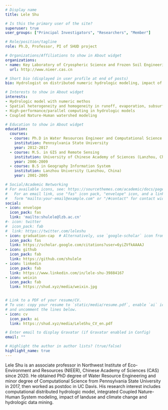 ```yaml
---
# Display name
title: Lele Shu

# Is this the primary user of the site?
superuser: true
user_groups: ["Principal Investigators", "Researchers", "Member"]

# Role/position/tagline
role: Ph.D, Professor, PI of SHUD project

# Organizations/Affiliations to show in About widget
organizations:
- name: Key Laboratory of Cryospheric Science and Frozen Soil Engineering, Northwest Institute of Eco-Environment and Resources, Chinese Academy of Sciences
  url: http://www.nieer.cas.cn

# Short bio (displayed in user profile at end of posts)
bio: Hydrologist on distributed numeric hydrologic modeling, impact of landuse and climate change, Coupled Nature-Human-System and hydrologic data mining.

# Interests to show in About widget
interests:
- Hydrologic model with numeric methos
- Spatial heterogeneity and homogeneity in runoff, evaporation, subsurface fluxes and in their sensitivity to their controls
- High-performance/parallel computing in hydrologic models
- Coupled Nature-Human watershed modeling

# Education to show in About widget
education:
  courses:
  - course: Ph.D in Water Resources Engineer and Computational Science
    institution: Pennsylvania State University
    year: 2012-2017
  - course: M.S. in GIS and Remote Sensing
    institution: University of Chinese Academy of Sciences (Lanzhou, China)
    year: 2006-2009
  - course: B.S in Geography Information System
    institution: Lanzhou University (Lanzhou, China)
    year: 2001-2005

# Social/Academic Networking
# For available icons, see: https://sourcethemes.com/academic/docs/page-builder/#icons
#   For an email link, use "fas" icon pack, "envelope" icon, and a link in the
#   form "mailto:your-email@example.com" or "/#contact" for contact widget.
social:
- icon: envelope
  icon_pack: fas
  link: 'mailto:shulele@lzb.ac.cn'
#- icon: twitter
#  icon_pack: fab
#  link: https://twitter.com/leleshu
- icon: graduation-cap  # Alternatively, use `google-scholar` icon from `ai` icon pack
  icon_pack: fas
  link: https://scholar.google.com/citations?user=6yiZVfkAAAAJ
- icon: github
  icon_pack: fab
  link: https://github.com/shulele
- icon: linkedin
  icon_pack: fab
  link: https://www.linkedin.com/in/lele-shu-39884167
- icon: weixin
  icon_pack: fab
  link: https://shud.xyz/media/weixin.jpg


# Link to a PDF of your resume/CV.
# To use: copy your resume to `static/media/resume.pdf`, enable `ai` icons in `params.toml`,
# and uncomment the lines below.
- icon: cv
  icon_pack: ai
  link: https://shud.xyz/media/LeleShu_CV_en.pdf

# Enter email to display Gravatar (if Gravatar enabled in Config)
email: ""

# Highlight the author in author lists? (true/false)
highlight_name: true
---
```


Lele Shu is an associate professor in Northwest Institute of Eco-Environment and Resources (NIEER), Chinese Academy of Sciences (CAS) since 2020. He obtained PhD degree of Water Resource Engineering and minor degree of Computational Science from Pennsylvania State University in 2017, then worked as postdoc in UC Davis. His research interest includes computational distributed hydrologic model, integrated Coupled Nature-Human System modeling, impact of landuse and climate change and hydrologic data mining.

